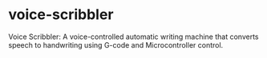 # voice-scribbler
Voice Scribbler: A voice-controlled automatic writing machine that converts speech to handwriting using G-code and Microcontroller control.
